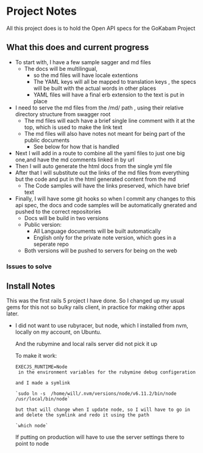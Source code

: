 # Project Notes

All this project does is to hold the Open API specs for the GoKabam Project

## What this does and current progress

* To start with,  I have a few sample sagger and md files
  * The docs will be multilingual,
    * so the md files will have locale extentions
    * The YAML keys will all be mapped to translation keys , the specs will be built with the actual words in other places
    * YAML files will have a final erb extension to the text is put in place
* I need to serve the md files from the /md/ path , using their relative directory structure from swagger root
  * The md files will each have a brief single line comment with it at the top, which is used to make the link text
  * The md files will also have notes not meant for being part of the public documents
    * See below for how that is handled
* Next I will add in a route to combine all the yaml files to just one big one,and have the md comments linked in by url
* Then I will auto generate the html docs from the single yml file
* After that I will substitute out the links of the md files from everything but the code and put in the html generated content from the md
  * The Code samples will have the links preserved, which have brief text
* Finally, I will have some git hooks so when I commit any changes to this api spec, the docs and code samples will be automatically gnerated and pushed to the correct repositories
  * Docs will be build in two versions
  * Public version:
    * All Language documents will be built automatically
    * English only for the private note version, which goes in a seperate repo
  * Both versions will be pushed to servers for being on the web


### Issues to solve


## Install Notes

This was the first rails 5 project I have done. So I changed up my usual gems for this not so bulky rails client, in practice for making other apps later.

* I did not want to use rubyracer, but node, which I installed from nvm, locally on my account, on Ubuntu.

  And the rubymine and local rails server did not pick it up

  To make it work:

    ```
    EXECJS_RUNTIME=Node
     in the environment variables for the rubymine debug configeration

    and I made a symlink

    `sudo ln -s  /home/will/.nvm/versions/node/v6.11.2/bin/node /usr/local/bin/node`

    but that will change when I update node, so I will have to go in and delete the symlink and redo it using the path

    `which node`
    ```
   If putting on production will have to use the server settings there to point to node







